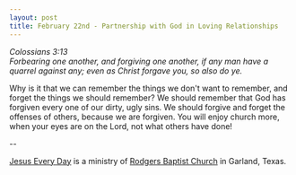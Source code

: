 ```yaml
---
layout: post
title: February 22nd - Partnership with God in Loving Relationships
---
```


_Colossians 3:13  
Forbearing one another, and forgiving one another, if any man have a
quarrel against any; even as Christ forgave you, so also do ye._

Why is it that we can remember the things we don't want to
remember, and forget the things we should remember? We should
remember that God has forgiven every one of our dirty, ugly sins. We
should forgive and forget the offenses of others, because we are
forgiven. You will enjoy church more, when your eyes are on the Lord,
not what others have done!

 --

<a href=http://jesuseveryday.net>Jesus Every Day</a> is a ministry of <a href=http://rodgersbaptist.net>Rodgers Baptist Church</a> in Garland, Texas.
